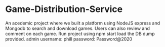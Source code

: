 # Game-Distribution-Service
An acedemic project where we built a platform using NodeJS express and Mongodb to search and download games. Users can also review and comment on each game.
Run project using npm start
load the DB dump provided.
admin username: phill
password: Password@2020
